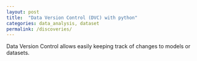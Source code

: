 ```yaml
---
layout: post
title:  "Data Version Control (DVC) with python"
categories: data_analysis, dataset
permalink: /discoveries/
---
```


Data Version Control allows easily keeping track of changes to models or datasets. 
